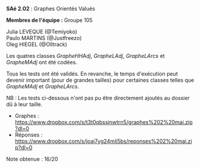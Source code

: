 **SAé 2.02** : Graphes Orientés Valués

__Membres de l'équipe :__ Groupe 105  
  
Julia LEVEQUE (@Temiyoko)  
Paulo MARTINS (@Justfreezo)  
Oleg HIEGEL (@Olltrack)  
  
Les quatres classes *GrapheHHAdj*, *GrapheLAdj*, *GrapheLArcs* et *GrapheMAdj* ont été codées.  
  
Tous les tests ont été validés. En revanche, le temps d'exécution peut devenir important (pour de grandes tailles) pour certaines classes telles que *GrapheMAdj* et *GrapheLArcs*.  
  
NB : Les tests ci-dessous n'ont pas pu être directement ajoutés au dossier dû à leur taille.  
- Graphes : https://www.dropbox.com/s/t3t0qbssjnwtrn5/graphes%202%20mai.zip?dl=0  
- Réponses : https://www.dropbox.com/s/joaj7yg24mli5bs/reponses%202%20mai.zip?dl=0

Note obtenue : 16/20
